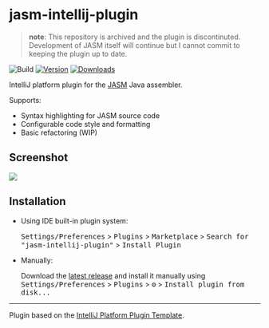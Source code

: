 # jasm-intellij-plugin

> **note**: This repository is archived and the plugin is discontinuted. Development of JASM itself will continue but I cannot commit to keeping the plugin up to date.

![Build](https://github.com/roscopeco/jasm-intellij-plugin/workflows/Build/badge.svg)
[![Version](https://img.shields.io/jetbrains/plugin/v/19303.svg)](https://plugins.jetbrains.com/plugin/19303)
[![Downloads](https://img.shields.io/jetbrains/plugin/d/19303.svg)](https://plugins.jetbrains.com/plugin/19303)

<!-- Plugin description -->
IntelliJ platform plugin for the [JASM](https://github.com/roscopeco/jasm) Java assembler.

Supports:

* Syntax highlighting for JASM source code
* Configurable code style and formatting
* Basic refactoring (WIP)

<!-- Plugin description end -->

## Screenshot

![](images/screenshot.png)

## Installation

- Using IDE built-in plugin system:
  
  <kbd>Settings/Preferences</kbd> > <kbd>Plugins</kbd> > <kbd>Marketplace</kbd> > <kbd>Search for "jasm-intellij-plugin"</kbd> >
  <kbd>Install Plugin</kbd>
  
- Manually:

  Download the [latest release](https://github.com/roscopeco/jasm-intellij-plugin/releases/latest) and install it manually using
  <kbd>Settings/Preferences</kbd> > <kbd>Plugins</kbd> > <kbd>⚙️</kbd> > <kbd>Install plugin from disk...</kbd>


---
Plugin based on the [IntelliJ Platform Plugin Template][template].

[template]: https://github.com/JetBrains/intellij-platform-plugin-template
